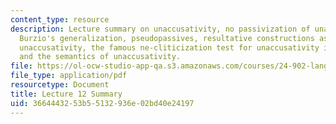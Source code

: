 ```yaml
---
content_type: resource
description: Lecture summary on unaccusativity, no passivization of unaccusatives,
  Burzio's generalization, pseudopassives, resultative constructions as a test for
  unaccusativity, the famous ne-cliticization test for unaccusativity in Italian,
  and the semantics of unaccusativity.
file: https://ol-ocw-studio-app-qa.s3.amazonaws.com/courses/24-902-language-and-its-structure-ii-syntax-fall-2003/3664443253b55132936e02bd40e24197_ln12_13.pdf
file_type: application/pdf
resourcetype: Document
title: Lecture 12 Summary
uid: 36644432-53b5-5132-936e-02bd40e24197
---
```

